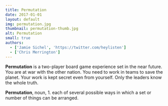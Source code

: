 ```yaml
---
title: Permutation
date: 2017-01-01
layout: default
img: permutation.jpg
thumbnail: permutation-thumb.jpg
alt: Permutation
small: true
authors:
  - ['Jamie Sichel', 'https://twitter.com/heylisten']
  - ['Chris Merrington']
---
```

<b>Permutation</b> is a two-player board game experience set in the near future. You are at war with the other nation. You need to work in teams to save the planet. Your work is kept secret even from yourself. Only the leaders know the whole truth.

<b>Permutation</b>, noun, 1. each of several possible ways in which a set or number of things can be arranged.
